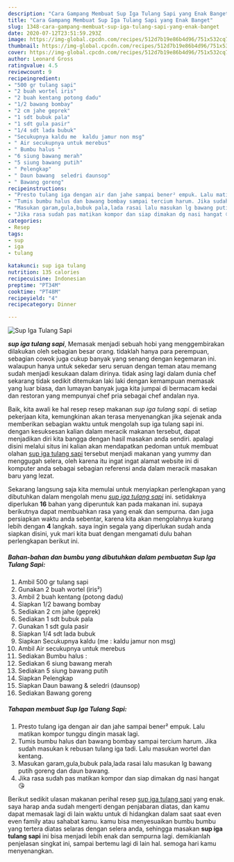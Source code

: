 ```yaml
---
description: "Cara Gampang Membuat Sup Iga Tulang Sapi yang Enak Banget"
title: "Cara Gampang Membuat Sup Iga Tulang Sapi yang Enak Banget"
slug: 1348-cara-gampang-membuat-sup-iga-tulang-sapi-yang-enak-banget
date: 2020-07-12T23:51:59.293Z
image: https://img-global.cpcdn.com/recipes/512d7b19e86b4d96/751x532cq70/sup-iga-tulang-sapi-foto-resep-utama.jpg
thumbnail: https://img-global.cpcdn.com/recipes/512d7b19e86b4d96/751x532cq70/sup-iga-tulang-sapi-foto-resep-utama.jpg
cover: https://img-global.cpcdn.com/recipes/512d7b19e86b4d96/751x532cq70/sup-iga-tulang-sapi-foto-resep-utama.jpg
author: Leonard Gross
ratingvalue: 4.5
reviewcount: 9
recipeingredient:
- "500 gr tulang sapi"
- "2 buah wortel iris"
- "2 buah kentang potong dadu"
- "1/2 bawang bombay"
- "2 cm jahe geprek"
- "1 sdt bubuk pala"
- "1 sdt gula pasir"
- "1/4 sdt lada bubuk"
- "Secukupnya kaldu me  kaldu jamur non msg"
- " Air secukupnya untuk merebus"
- " Bumbu halus "
- "6 siung bawang merah"
- "5 siung bawang putih"
- " Pelengkap"
- " Daun bawang  seledri daunsop"
- " Bawang goreng"
recipeinstructions:
- "Presto tulang iga dengan air dan jahe sampai bener² empuk. Lalu matikan kompor tunggu dingin masak lagi."
- "Tumis bumbu halus dan bawang bombay sampai tercium harum. Jika sudah masukan k rebusan tulang iga tadi. Lalu masukan wortel dan kentang."
- "Masukan garam,gula,bubuk pala,lada rasai lalu masukan lg bawang putih goreng dan daun bawang."
- "Jika rasa sudah pas matikan kompor dan siap dimakan dg nasi hangat 😘"
categories:
- Resep
tags:
- sup
- iga
- tulang

katakunci: sup iga tulang 
nutrition: 135 calories
recipecuisine: Indonesian
preptime: "PT34M"
cooktime: "PT48M"
recipeyield: "4"
recipecategory: Dinner

---
```



![Sup Iga Tulang Sapi](https://img-global.cpcdn.com/recipes/512d7b19e86b4d96/751x532cq70/sup-iga-tulang-sapi-foto-resep-utama.jpg)

<b><i>sup iga tulang sapi</i></b>, Memasak menjadi sebuah hobi yang menggembirakan dilakukan oleh sebagian besar orang. tidaklah hanya para perempuan, sebagian cowok juga cukup banyak yang senang dengan kegemaran ini. walaupun hanya untuk sekedar seru seruan dengan teman atau memang sudah menjadi kesukaan dalam dirinya. tidak asing lagi dalam dunia chef sekarang tidak sedikit ditemukan laki laki dengan kemampuan memasak yang luar biasa, dan lumayan banyak juga kita jumpai di bermacam kedai dan restoran yang mempunyai chef pria sebagai chef andalan nya.

Baik, kita awali ke hal resep resep makanan <i>sup iga tulang sapi</i>. di setiap pekerjaan kita, kemungkinan akan terasa menyenangkan jika sejenak anda memberikan sebagian waktu untuk mengolah sup iga tulang sapi ini. dengan kesuksesan kalian dalam meracik makanan tersebut, dapat menjadikan diri kita bangga dengan hasil masakan anda sendiri. apalagi disini melalui situs ini kalian akan mendapatkan pedoman untuk membuat olahan <u>sup iga tulang sapi</u> tersebut menjadi makanan yang yummy dan menggugah selera, oleh karena itu ingat ingat alamat website ini di komputer anda sebagai sebagian referensi anda dalam meracik masakan baru yang lezat.




Sekarang langsung saja kita memulai untuk menyiapkan perlengkapan yang dibutuhkan dalam mengolah menu <u><i>sup iga tulang sapi</i></u> ini. setidaknya diperlukan <b>16</b> bahan yang diperuntuk kan pada makanan ini. supaya berikutnya dapat membuahkan rasa yang enak dan sempurna. dan juga persiapkan waktu anda sebentar, karena kita akan mengolahnya kurang lebih dengan <b>4</b> langkah. saya ingin segala yang diperlukan sudah anda siapkan disini, yuk mari kita buat dengan mengamati dulu bahan perlengkapan berikut ini.

<!--inarticleads1-->

##### Bahan-bahan dan bumbu yang dibutuhkan dalam pembuatan Sup Iga Tulang Sapi:

1. Ambil 500 gr tulang sapi
1. Gunakan 2 buah wortel (iris²)
1. Ambil 2 buah kentang (potong dadu)
1. Siapkan 1/2 bawang bombay
1. Sediakan 2 cm jahe (geprek)
1. Sediakan 1 sdt bubuk pala
1. Gunakan 1 sdt gula pasir
1. Siapkan 1/4 sdt lada bubuk
1. Siapkan Secukupnya kaldu (me : kaldu jamur non msg)
1. Ambil  Air secukupnya untuk merebus
1. Sediakan  Bumbu halus :
1. Sediakan 6 siung bawang merah
1. Sediakan 5 siung bawang putih
1. Siapkan  Pelengkap
1. Siapkan  Daun bawang &amp; seledri (daunsop)
1. Sediakan  Bawang goreng




<!--inarticleads2-->

##### Tahapan membuat Sup Iga Tulang Sapi:

1. Presto tulang iga dengan air dan jahe sampai bener² empuk. Lalu matikan kompor tunggu dingin masak lagi.
1. Tumis bumbu halus dan bawang bombay sampai tercium harum. Jika sudah masukan k rebusan tulang iga tadi. Lalu masukan wortel dan kentang.
1. Masukan garam,gula,bubuk pala,lada rasai lalu masukan lg bawang putih goreng dan daun bawang.
1. Jika rasa sudah pas matikan kompor dan siap dimakan dg nasi hangat 😘




Berikut sedikit ulasan makanan perihal resep <u>sup iga tulang sapi</u> yang enak. saya harap anda sudah mengerti dengan penjabaran diatas, dan kamu dapat memasak lagi di lain waktu untuk di hidangkan dalam saat saat even even family atau sahabat kamu. kamu bisa menyesuaikan bumbu bumbu yang tertera diatas selaras dengan selera anda, sehingga masakan <b>sup iga tulang sapi</b> ini bisa menjadi lebih enak dan sempurna lagi. demikianlah penjelasan singkat ini, sampai bertemu lagi di lain hal. semoga hari kamu menyenangkan.
